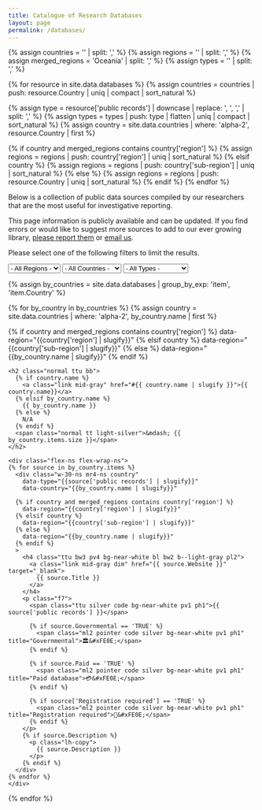 ```yaml
---
title: Catalogue of Research Databases
layout: page
permalink: /databases/
---
```

{% assign countries = '' | split: ',' %}
{% assign regions = '' | split: ',' %}
{% assign merged_regions = 'Oceania' | split: ',' %}
{% assign types = '' | split: ',' %}

{% for resource in site.data.databases %}
  {% assign countries = countries | push: resource.Country | uniq | compact | sort_natural %}

  {% assign type = resource['public records'] | downcase | replace: ', ', ',' | split: ',' %}
  {% assign types = types | push: type | flatten | uniq | compact | sort_natural %}
  {% assign country = site.data.countries | where: 'alpha-2', resource.Country | first %}

  {% if country and merged_regions contains country['region'] %}
    {% assign regions = regions | push: country['region'] | uniq | sort_natural %}
  {% elsif country %}
    {% assign regions = regions | push: country['sub-region'] | uniq | sort_natural %}
  {% else %}
    {% assign regions = regions | push: resource.Country | uniq | sort_natural %}
  {% endif %}
{% endfor %}

<p>
  Below is a collection of public data sources compiled by our researchers that
  are the most useful for investigative reporting.
</p>
<p>
  This page information is publicly available and can be updated. If you find
  errors or would like to suggest more sources to add to our ever growing
  library, <a class="mid-gray dim"
  href="{{ site.repository_url }}/issues">please report them</a> or
  <a class="mid-gray dim" href="mailto:{{ site.email }}">email us</a>.
</p>

<div class="mb5 mt4">
  <p class="pb2 lh-copy gray ma0">
    Please select one of the following filters to limit the results.
  </p>

  <select data-filter="region" class="db db-m di-ns">
    <option value=""> - All Regions - </option>
    {% for region in regions %}
      <option value="{{region | slugify}}">{{region}}</option>
    {% endfor %}
  </select>

  <select class="mh0 mh0-m mv2 mv2-m mv0-ns mh3-ns db db-m di-ns w-third-ns" data-filter="country">
    <option value=""> - All Countries - </option>
    {% for code in countries %}
      {% assign country = site.data.countries | where: 'alpha-2', code | first %}
      {% if country %}
        <option value="{{code | slugify}}">{{country.name}}</option>
      {% endif %}
    {% endfor %}
  </select>

  <select class="db db-m di-ns w-third-ns" data-filter="type">
    <option value=""> - All Types - </option>
    {% for type in types %}
      <option value="{{type | slugify}}">{{type | capitalize}}</option>
    {% endfor %}
  </select>
</div>

<script>
  document.addEventListener('input', function (event) {
    var filter = event.target.dataset.filter;
    var option = event.target.options[event.target.selectedIndex].value;
    var selects = document.querySelectorAll('select');

    // Allow switching between regions by resetting the filters
    if (filter === 'region') {
      document.querySelectorAll('[data-region]').forEach(function(el) {
        el.classList.remove('dn');
      });
    }

    // Apply any filters
    document.querySelectorAll('[data-' + filter + ']').forEach(function(el) {
      var elFilter = el.dataset[filter];
      var isHidden = el.classList.contains('dn');
      var matches = false;

      if (!!elFilter && !!option && (elFilter === option)) {
        matches = true;
      }

      if (isHidden && !!elFilter && !!!option) {
        el.classList.remove('dn');

        if (filter != 'type') {
          selects.forEach(function(sel) { sel.value = "" });
        }
      }

      if (!isHidden && !!elFilter && !!option && !matches) {
        el.classList.add('dn');
      }
    });

    // Hide any region which show no countries
    document.querySelectorAll('.region').forEach(function(el) {
      var allCountries = el.querySelectorAll('.country').length;
      var hiddenCountries = el.querySelectorAll('.country.dn').length;

      if (allCountries === hiddenCountries) {
        el.classList.add('dn');
      }
    });
  }, false);
</script>

{% assign by_countries = site.data.databases | group_by_exp: 'item', 'item.Country' %}

{% for by_country in by_countries %}
  {% assign country = site.data.countries | where: 'alpha-2', by_country.name | first %}

  <div class="mb5 region" id="{{ country.name | slugify }}"
    data-country="{{by_country.name | slugify}}"

  {% if country and merged_regions contains country['region'] %}
    data-region="{{country['region'] | slugify}}"
  {% elsif country %}
    data-region="{{country['sub-region'] | slugify}}"
  {% else %}
    data-region="{{by_country.name | slugify}}"
  {% endif %}
  >
    <h2 class="normal ttu bb">
      {% if country.name %}
        <a class="link mid-gray" href="#{{ country.name | slugify }}">{{ country.name}}</a>
      {% elsif by_country.name %}
        {{ by_country.name }}
      {% else %}
        N/A
      {% endif %}
      <span class="normal tt light-silver">&mdash; {{ by_country.items.size }}</span>
    </h2>

    <div class="flex-ns flex-wrap-ns">
    {% for source in by_country.items %}
      <div class="w-30-ns mr4-ns country"
        data-type="{{source['public records'] | slugify}}"
        data-country="{{by_country.name | slugify}}"

      {% if country and merged_regions contains country['region'] %}
        data-region="{{country['region'] | slugify}}"
      {% elsif country %}
        data-region="{{country['sub-region'] | slugify}}"
      {% else %}
        data-region="{{by_country.name | slugify}}"
      {% endif %}
      >
        <h4 class="ttu bw3 pv4 bg-near-white bl bw2 b--light-gray pl2">
          <a class="link mid-gray dim" href="{{ source.Website }}" target="_blank">
            {{ source.Title }}
          </a>
        </h4>
        <p class="f7">
          <span class="ttu silver code bg-near-white pv1 ph1">{{ source['public records'] }}</span>

          {% if source.Governmental == 'TRUE' %}
            <span class="ml2 pointer code silver bg-near-white pv1 ph1" title="Governmental">🏛&#xFE0E;</span>
          {% endif %}

          {% if source.Paid == 'TRUE' %}
            <span class="ml2 pointer code silver bg-near-white pv1 ph1" title="Paid database">💳&#xFE0E;</span>
          {% endif %}

          {% if source['Registration required'] == 'TRUE' %}
            <span class="ml2 pointer code silver bg-near-white pv1 ph1" title="Registration required">🔐&#xFE0E;</span>
          {% endif %}
        </p>
        {% if source.Description %}
          <p class="lh-copy">
            {{ source.Description }}
          </p>
        {% endif %}
      </div>
    {% endfor %}
    </div>
  </div>
{% endfor %}
